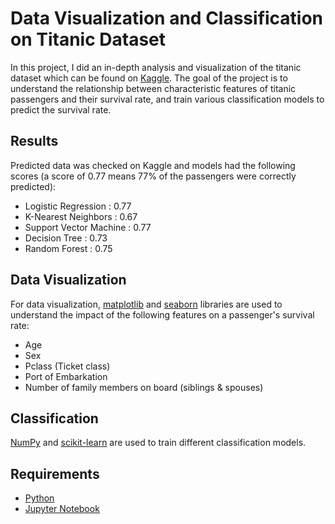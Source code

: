 # Data Visualization and Classification on Titanic Dataset

In this project, I did an in-depth analysis and visualization of the titanic dataset which can be found on [Kaggle](https://www.kaggle.com/c/titanic/data). The goal of the project is to understand the relationship between characteristic features of titanic passengers and their survival rate, and train various classification models to predict the survival rate.

## Results

Predicted data was checked on Kaggle and models had the following scores (a score of 0.77 means 77% of the passengers were correctly predicted):

- Logistic Regression : 0.77
- K-Nearest Neighbors : 0.67
- Support Vector Machine : 0.77
- Decision Tree : 0.73
- Random Forest : 0.75

## Data Visualization

For data visualization, [matplotlib](https://matplotlib.org/) and [seaborn](https://seaborn.pydata.org/index.html) libraries are used to understand the impact of the following features on a passenger's survival rate:

- Age
- Sex
- Pclass (Ticket class)
- Port of Embarkation
- Number of family members on board (siblings & spouses)

## Classification

[NumPy](https://numpy.org/) and [scikit-learn](https://scikit-learn.org/stable/) are used to train different classification models.

## Requirements

- [Python](https://www.python.org/downloads/)
- [Jupyter Notebook](https://jupyter.org/)
